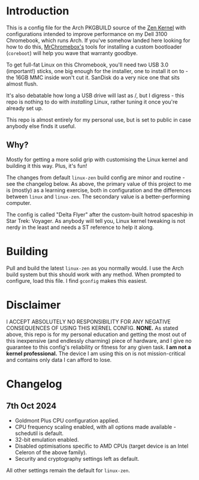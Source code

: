 # Introduction

This is a config file for the Arch PKGBUILD source of the [Zen Kernel](https://github.com/zen-kernel/zen-kernel) with configurations intended to improve performance on my Dell 3100 Chromebook, which runs Arch. If you've somehow landed here looking for how to do this, [MrChromebox's](https://docs.mrchromebox.tech/) tools for installing a custom bootloader (`coreboot`) will help you wave that warranty goodbye.

To get full-fat Linux on this Chromebook, you'll need two USB 3.0 (important!) sticks, one big enough for the installer, one to install it on to - the 16GB MMC inside won't cut it. SanDisk do a very nice one that sits almost flush.

It's also debatable how long a USB drive will last as /, but I digress - this repo is nothing to do with *installing* Linux, rather tuning it once you're already set up.

This repo is almost entirely for my personal use, but is set to public in case anybody else finds it useful. 

## Why?

Mostly for getting a more solid grip with customising the Linux kernel and building it this way. Plus, it's fun!

The changes from default `linux-zen` build config are minor and routine - see the changelog below. As above, the primary value of this project to me is (mostly) as a learning exercise, both in configuration and the differences between `linux` and `linux-zen`. The secondary value is a better-performing computer.

The config is called "Delta Flyer" after the custom-built hotrod spaceship in Star Trek: Voyager. As anybody will tell you, Linux kernel tweaking is not nerdy in the least and needs a ST reference to help it along.

# Building

Pull and build the latest `linux-zen` as you normally would. I use the Arch build system but this should work with any method. When prompted to configure, load this file. I find `gconfig` makes this easiest.

# Disclaimer

I ACCEPT ABSOLUTELY NO RESPONSIBILITY FOR ANY NEGATIVE CONSEQUENCES OF USING THIS KERNEL CONFIG. **NONE.** As stated above, this repo is for my personal education and getting the most out of this inexpensive (and endlessly charming) piece of hardware, and I give no guarantee to this config's reliability or fitness for any given task. **I am not a kernel professional.** The device I am using this on is not mission-critical and contains only data I can afford to lose. 

# Changelog

## 7th Oct 2024

- Goldmont Plus CPU configuration applied.
- CPU frequency scaling enabled, with all options made available - schedutil is default.
- 32-bit emulation enabled.
- Disabled optimisations specific to AMD CPUs (target device is an Intel Celeron of the above family).
- Security and cryptography settings left as default.

All other settings remain the default for `linux-zen`.
